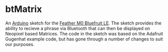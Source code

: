 # btMatrix

An [Arduino](https://www.arduino.cc) sketch for the [Feather M0 Bluefruit LE](https://learn.adafruit.com/adafruit-feather-m0-bluefruit-le). The sketch provides the ability to recieve a phrase via Bluetooth that can then be displayed on  Neopixel based Matrices. The code in the sketch was based on the Adafruit Gugenhat example code, but has gone through a number of changes to suit our purposes.
